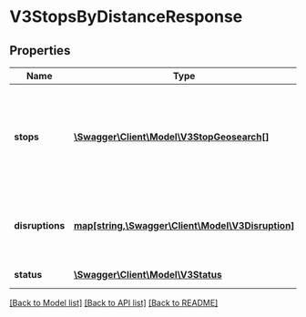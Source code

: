 # V3StopsByDistanceResponse

## Properties
Name | Type | Description | Notes
------------ | ------------- | ------------- | -------------
**stops** | [**\Swagger\Client\Model\V3StopGeosearch[]**](V3StopGeosearch.md) | Train stations, tram stops, bus stops, regional coach stops or Night Bus stops | [optional] 
**disruptions** | [**map[string,\Swagger\Client\Model\V3Disruption]**](V3Disruption.md) | Disruption information applicable to relevant routes or stops | [optional] 
**status** | [**\Swagger\Client\Model\V3Status**](V3Status.md) | API Status / Metadata | [optional] 

[[Back to Model list]](../README.md#documentation-for-models) [[Back to API list]](../README.md#documentation-for-api-endpoints) [[Back to README]](../README.md)


